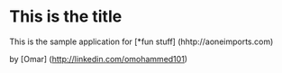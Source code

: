 # This is the title

This is the sample application for 
[*fun stuff] (hhtp://aoneimports.com)

by [Omar] (http://linkedin.com/omohammed101)
